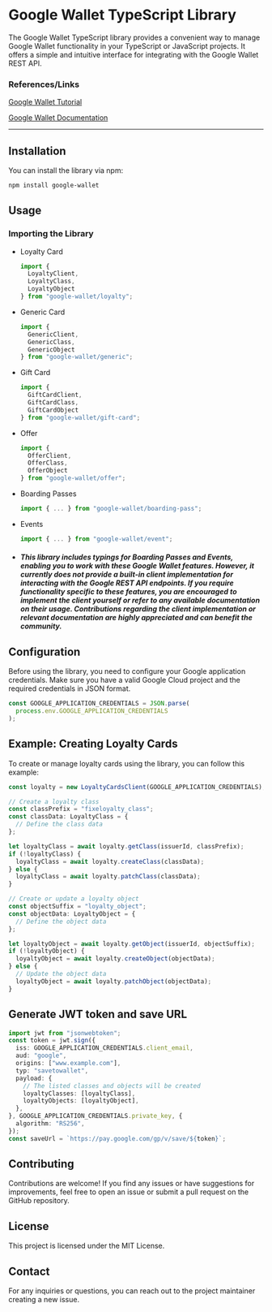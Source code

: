 # Google Wallet TypeScript Library

The Google Wallet TypeScript library provides a convenient way to manage Google Wallet functionality in your TypeScript or JavaScript projects. It offers a simple and intuitive interface for integrating with the Google Wallet REST API.

### References/Links
[Google Wallet Tutorial](https://codelabs.developers.google.com/add-to-wallet-web#0)

[Google Wallet Documentation](https://developers.google.com/wallet)

---

## Installation

You can install the library via npm:

```bash
npm install google-wallet
```

## Usage
### Importing the Library

* Loyalty Card
  ```typescript
  import {
    LoyaltyClient,
    LoyaltyClass,
    LoyaltyObject
  } from "google-wallet/loyalty";
  ```

* Generic Card
  ```typescript
  import {
    GenericClient,
    GenericClass,
    GenericObject
  } from "google-wallet/generic";
  ```

* Gift Card
  ```typescript
  import {
    GiftCardClient,
    GiftCardClass,
    GiftCardObject
  } from "google-wallet/gift-card";
  ```

* Offer
  ```typescript
  import {
    OfferClient,
    OfferClass,
    OfferObject
  } from "google-wallet/offer";
  ```

* Boarding Passes
  ```typescript
  import { ... } from "google-wallet/boarding-pass";
  ```

* Events
  ```typescript
  import { ... } from "google-wallet/event";
  ```

* ##### This library includes typings for Boarding Passes and Events, enabling you to work with these Google Wallet features. However, it currently does not provide a built-in client implementation for interacting with the Google REST API endpoints. If you require functionality specific to these features, you are encouraged to implement the client yourself or refer to any available documentation on their usage. Contributions regarding the client implementation or relevant documentation are highly appreciated and can benefit the community.

## Configuration
Before using the library, you need to configure your Google application credentials. Make sure you have a valid Google Cloud project and the required credentials in JSON format.

```typescript
const GOOGLE_APPLICATION_CREDENTIALS = JSON.parse(
  process.env.GOOGLE_APPLICATION_CREDENTIALS
);
```

## Example: Creating Loyalty Cards
To create or manage loyalty cards using the library, you can follow this example:

```typescript
const loyalty = new LoyaltyCardsClient(GOOGLE_APPLICATION_CREDENTIALS);

// Create a loyalty class
const classPrefix = "fixeloyalty_class";
const classData: LoyaltyClass = {
  // Define the class data
};

let loyaltyClass = await loyalty.getClass(issuerId, classPrefix);
if (!loyaltyClass) {
  loyaltyClass = await loyalty.createClass(classData);
} else {
  loyaltyClass = await loyalty.patchClass(classData);
}

// Create or update a loyalty object
const objectSuffix = "loyalty_object";
const objectData: LoyaltyObject = {
  // Define the object data
};

let loyaltyObject = await loyalty.getObject(issuerId, objectSuffix);
if (!loyaltyObject) {
  loyaltyObject = await loyalty.createObject(objectData);
} else {
  // Update the object data
  loyaltyObject = await loyalty.patchObject(objectData);
}
```

## Generate JWT token and save URL
```typescript
import jwt from "jsonwebtoken";
const token = jwt.sign({
  iss: GOOGLE_APPLICATION_CREDENTIALS.client_email,
  aud: "google",
  origins: ["www.example.com"],
  typ: "savetowallet",
  payload: {
    // The listed classes and objects will be created
    loyaltyClasses: [loyaltyClass],
    loyaltyObjects: [loyaltyObject],
  },
}, GOOGLE_APPLICATION_CREDENTIALS.private_key, {
  algorithm: "RS256",
});
const saveUrl = `https://pay.google.com/gp/v/save/${token}`;
```


## Contributing
Contributions are welcome! If you find any issues or have suggestions for improvements, feel free to open an issue or submit a pull request on the GitHub repository.

## License
This project is licensed under the MIT License.

## Contact
For any inquiries or questions, you can reach out to the project maintainer creating a new issue.